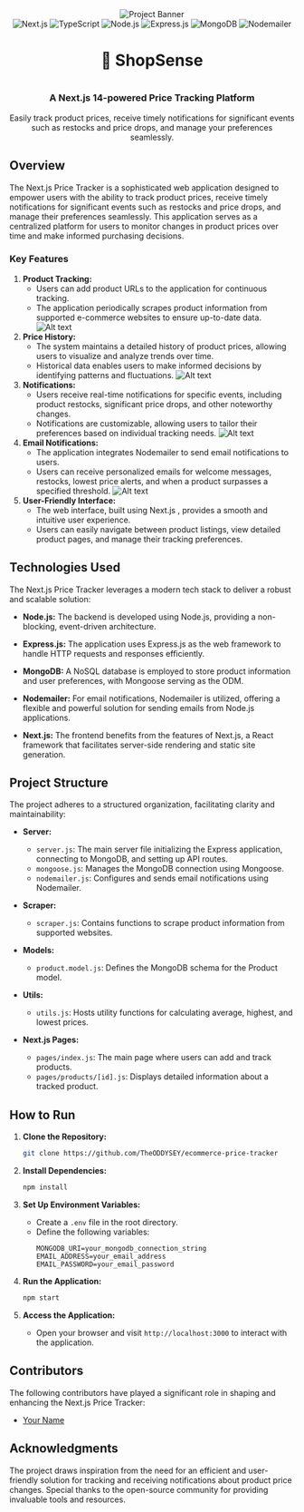 <div align="center"> 
 <img src="./ecoomerce-one.png"
  alt="Project Banner" /> </a> <br /> <div>
   <img src="https://img.shields.io/badge/-Next.js_14-black?style=for-the-badge&logo=nextdotjs&logoColor=white&color=000000" alt="Next.js" /> 
  <img src="https://img.shields.io/badge/-TypeScript-blue?style=for-the-badge&logo=typescript&logoColor=white&color=3178C6" alt="TypeScript" /> 
  <img src="https://img.shields.io/badge/-Node.js-green?style=for-the-badge&logo=nodedotjs&logoColor=white&color=339933" alt="Node.js" />
  <img src="https://img.shields.io/badge/-Express.js-black?style=for-the-badge&logo=express&logoColor=white&color=000000" alt="Express.js" />
  <img src="https://img.shields.io/badge/-MongoDB-green?style=for-the-badge&logo=mongodb&logoColor=white&color=47A248" alt="MongoDB" />
  <img src="https://img.shields.io/badge/-Nodemailer-yellow?style=for-the-badge&logo=nodemailer&logoColor=white&color=FFA500" alt="Nodemailer" />
</div>
 <h1 align="center">🛒 ShopSense<h1>
 <h3 align="center">A Next.js 14-powered Price Tracking Platform</h3>
  <p align="center">Easily track product prices, receive timely notifications for significant events such as restocks and price drops, and manage your preferences seamlessly.</p> </div>

## Overview

The Next.js Price Tracker is a sophisticated web application designed to empower users with the ability to track product prices, receive timely notifications for significant events such as restocks and price drops, and manage their preferences seamlessly. This application serves as a centralized platform for users to monitor changes in product prices over time and make informed purchasing decisions.

### Key Features

1. **Product Tracking:**
   - Users can add product URLs to the application for continuous tracking.
   - The application periodically scrapes product information from supported e-commerce websites to ensure up-to-date data.
![Alt text](ecommerce-two.png)
2. **Price History:**
   - The system maintains a detailed history of product prices, allowing users to visualize and analyze trends over time.
   - Historical data enables users to make informed decisions by identifying patterns and fluctuations.
![Alt text](ecommerce-three.png)
3. **Notifications:**
   - Users receive real-time notifications for specific events, including product restocks, significant price drops, and other noteworthy changes.
   - Notifications are customizable, allowing users to tailor their preferences based on individual tracking needs.
![Alt text](ecommerce-four.png)
4. **Email Notifications:**
   - The application integrates Nodemailer to send email notifications to users.
   - Users can receive personalized emails for welcome messages, restocks, lowest price alerts, and when a product surpasses a specified threshold.
![Alt text](ecommerce-five.png)
5. **User-Friendly Interface:**
   - The web interface, built using Next.js , provides a smooth and intuitive user experience.
   - Users can easily navigate between product listings, view detailed product pages, and manage their tracking preferences.

## Technologies Used

The Next.js Price Tracker leverages a modern tech stack to deliver a robust and scalable solution:

- **Node.js:** The backend is developed using Node.js, providing a non-blocking, event-driven architecture.

- **Express.js:** The application uses Express.js as the web framework to handle HTTP requests and responses efficiently.

- **MongoDB:** A NoSQL database is employed to store product information and user preferences, with Mongoose serving as the ODM.

- **Nodemailer:** For email notifications, Nodemailer is utilized, offering a flexible and powerful solution for sending emails from Node.js applications.

- **Next.js:** The frontend benefits from the features of Next.js, a React framework that facilitates server-side rendering and static site generation.

## Project Structure

The project adheres to a structured organization, facilitating clarity and maintainability:

- **Server:**
  - `server.js`: The main server file initializing the Express application, connecting to MongoDB, and setting up API routes.
  - `mongoose.js`: Manages the MongoDB connection using Mongoose.
  - `nodemailer.js`: Configures and sends email notifications using Nodemailer.

- **Scraper:**
  - `scraper.js`: Contains functions to scrape product information from supported websites.

- **Models:**
  - `product.model.js`: Defines the MongoDB schema for the Product model.

- **Utils:**
  - `utils.js`: Hosts utility functions for calculating average, highest, and lowest prices.

- **Next.js Pages:**
  - `pages/index.js`: The main page where users can add and track products.
  - `pages/products/[id].js`: Displays detailed information about a tracked product.

## How to Run

1. **Clone the Repository:**
   ```bash
   git clone https://github.com/TheODDYSEY/ecommerce-price-tracker
   ```

2. **Install Dependencies:**
   ```bash
   npm install
   ```

3. **Set Up Environment Variables:**
   - Create a `.env` file in the root directory.
   - Define the following variables:
     ```dotenv
     MONGODB_URI=your_mongodb_connection_string
     EMAIL_ADDRESS=your_email_address
     EMAIL_PASSWORD=your_email_password
     ```

4. **Run the Application:**
   ```bash
   npm start
   ```

5. **Access the Application:**
   - Open your browser and visit `http://localhost:3000` to interact with the application.

## Contributors

The following contributors have played a significant role in shaping and enhancing the Next.js Price Tracker:

- [Your Name](https://github.com/TheODDYSEY)


## Acknowledgments

The project draws inspiration from the need for an efficient and user-friendly solution for tracking and receiving notifications about product price changes. Special thanks to the open-source community for providing invaluable tools and resources.

